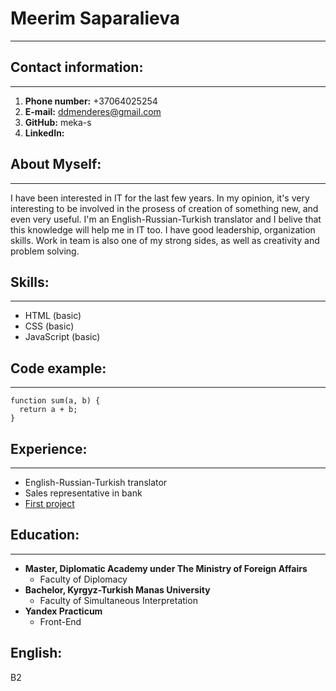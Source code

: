# **Meerim Saparalieva**
**********
## **Contact information**:
*****************
1. **Phone number:** +37064025254
2. **E-mail:** ddmenderes@gmail.com
3. **GitHub:** meka-s
4. **LinkedIn:** 

## **About Myself**:
*********************

I have been interested in IT for the last few years. In my opinion, it's very interesting to be involved in the prosess of creation of something new, and even very useful. I'm an English-Russian-Turkish translator and I belive that this knowledge will help me in IT too. I have good leadership, organization skills. Work in team is also one of my strong sides, as well as creativity and problem solving. 

## **Skills**:
****************
* HTML (basic)
* CSS (basic)
* JavaScript (basic)
    
## **Code example**:
******************
```
function sum(a, b) {
  return a + b;
}
```

## **Experience**:
****************
* English-Russian-Turkish translator
* Sales representative in bank
* [First project](https://github.com/meka-s/rsschool-cv/)
    
## **Education**:
*****************
* **Master, Diplomatic Academy under The Ministry of Foreign Affairs**
    - Faculty of Diplomacy
* **Bachelor, Kyrgyz-Turkish Manas University**
    - Faculty of Simultaneous Interpretation
* **Yandex Practicum**
    - Front-End
    
## **English**:
B2
